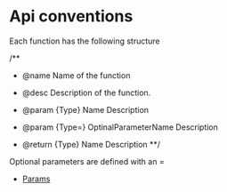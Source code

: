 # Api conventions

Each function has the following structure

/**
* @name Name of the function
* @desc Description of the function.

* @param {Type} Name Description
* @param {Type=} OptinalParameterName Description
* @return {Type} Name Description
**/

Optional parameters are defined with an =

- [Params](http://usejsdoc.org/tags-param.html)

